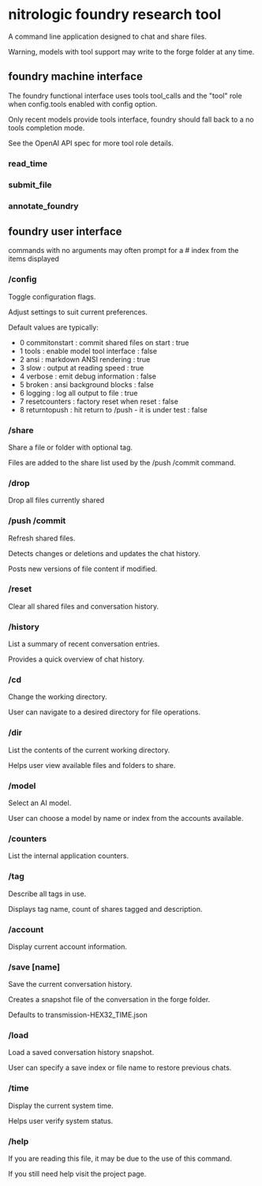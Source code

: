 # nitrologic foundry research tool

A command line application designed to chat and share files.

Warning, models with tool support may write to the forge folder at any time.

## foundry machine interface

The foundry functional interface uses tools tool_calls and the "tool" role
when config.tools enabled with config option.

Only recent models provide tools interface, foundry should fall 
back to a no tools completion mode.

See the OpenAI API spec for more tool role details.

### read_time

### submit_file

### annotate_foundry

## foundry user interface

commands with no arguments may often prompt for a # index from
the items displayed

### /config

Toggle configuration flags.

Adjust settings to suit current preferences.

Default values are typically:

* 0 commitonstart : commit shared files on start : true
* 1 tools : enable model tool interface : false
* 2 ansi : markdown ANSI rendering : true
* 3 slow : output at reading speed : true
* 4 verbose : emit debug information : false
* 5 broken : ansi background blocks : false
* 6 logging : log all output to file : true
* 7 resetcounters : factory reset when reset : false
* 8 returntopush : hit return to /push - it is under test : false

### /share

Share a file or folder with optional tag.

Files are added to the share list used by the /push /commit command.

### /drop

Drop all files currently shared

### /push /commit

Refresh shared files. 

Detects changes or deletions and updates the chat history.

Posts new versions of file content if modified.

### /reset

Clear all shared files and conversation history.

### /history

List a summary of recent conversation entries. 

Provides a quick overview of chat history.

### /cd

Change the working directory. 

User can navigate to a desired directory for file operations.

### /dir

List the contents of the current working directory. 

Helps user view available files and folders to share.


### /model

Select an AI model.

User can choose a model by name or index from the accounts available.

### /counters

List the internal application counters.

### /tag

Describe all tags in use.

Displays tag name, count of shares tagged and description.

### /account

Display current account information.

### /save [name]

Save the current conversation history. 

Creates a snapshot file of the conversation in the forge folder.

Defaults to transmission-HEX32_TIME.json

### /load

Load a saved conversation history snapshot.

User can specify a save index or file name to restore previous chats.


### /time

Display the current system time. 

Helps user verify system status.

### /help

If you are reading this file, it may be due to the use of this command.

If you still need help visit the project page.

